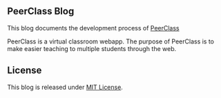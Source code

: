 ## PeerClass Blog

This blog documents the development process of [PeerClass](https://github.com/alxhotel/peerclass)

PeerClass is a virtual classroom webapp. The purpose of PeerClass is to make easier teaching to multiple students through the web.

## License
This blog is released under [MIT License](license.md).
